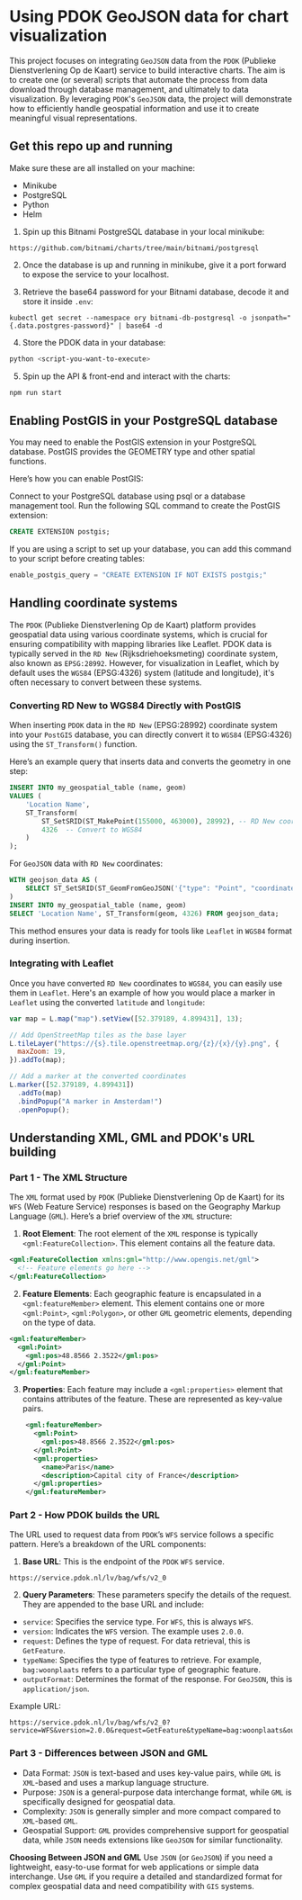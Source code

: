 # Using PDOK GeoJSON data for chart visualization

This project focuses on integrating `GeoJSON` data from the `PDOK` (Publieke Dienstverlening Op de Kaart) service to build interactive charts. The aim is to create one (or several) scripts that automate the process from data download through database management, and ultimately to data visualization. By leveraging `PDOK`'s `GeoJSON` data, the project will demonstrate how to efficiently handle geospatial information and use it to create meaningful visual representations.

## Get this repo up and running

Make sure these are all installed on your machine:

- Minikube
- PostgreSQL
- Python
- Helm

1. Spin up this Bitnami PostgreSQL database in your local minikube:

```
https://github.com/bitnami/charts/tree/main/bitnami/postgresql
```

2. Once the database is up and running in minikube, give it a port forward to expose the service to your localhost.

3. Retrieve the base64 password for your Bitnami database, decode it and store it inside `.env`:

```
kubectl get secret --namespace ory bitnami-db-postgresql -o jsonpath="{.data.postgres-password}" | base64 -d
```

4. Store the PDOK data in your database:

```zsh
python <script-you-want-to-execute>
```

5. Spin up the API & front-end and interact with the charts:

```zsh
npm run start
```

## Enabling PostGIS in your PostgreSQL database

You may need to enable the PostGIS extension in your PostgreSQL database. PostGIS provides the GEOMETRY type and other spatial functions.

Here’s how you can enable PostGIS:

Connect to your PostgreSQL database using psql or a database management tool. Run the following SQL command to create the PostGIS extension:

```sql
CREATE EXTENSION postgis;
```

If you are using a script to set up your database, you can add this command to your script before creating tables:

```python
enable_postgis_query = "CREATE EXTENSION IF NOT EXISTS postgis;"
```

## Handling coordinate systems

The `PDOK` (Publieke Dienstverlening Op de Kaart) platform provides geospatial data using various coordinate systems, which is crucial for ensuring compatibility with mapping libraries like Leaflet. PDOK data is typically served in the `RD New` (Rijksdriehoeksmeting) coordinate system, also known as `EPSG:28992`. However, for visualization in Leaflet, which by default uses the `WGS84` (EPSG:4326) system (latitude and longitude), it's often necessary to convert between these systems.

### Converting RD New to WGS84 Directly with PostGIS

When inserting `PDOK` data in the `RD New` (EPSG:28992) coordinate system into your `PostGIS` database, you can directly convert it to `WGS84` (EPSG:4326) using the `ST_Transform()` function.

Here’s an example query that inserts data and converts the geometry in one step:

```sql
INSERT INTO my_geospatial_table (name, geom)
VALUES (
    'Location Name',
    ST_Transform(
        ST_SetSRID(ST_MakePoint(155000, 463000), 28992), -- RD New coordinates
        4326  -- Convert to WGS84
    )
);
```

For `GeoJSON` data with `RD New` coordinates:

```sql
WITH geojson_data AS (
    SELECT ST_SetSRID(ST_GeomFromGeoJSON('{"type": "Point", "coordinates": [155000, 463000]}'), 28992) AS geom
)
INSERT INTO my_geospatial_table (name, geom)
SELECT 'Location Name', ST_Transform(geom, 4326) FROM geojson_data;
```

This method ensures your data is ready for tools like `Leaflet` in `WGS84` format during insertion.

### Integrating with Leaflet

Once you have converted `RD New` coordinates to `WGS84`, you can easily use them in `Leaflet`. Here's an example of how you would place a marker in `Leaflet` using the converted `latitude` and `longitude`:

```js
var map = L.map("map").setView([52.379189, 4.899431], 13);

// Add OpenStreetMap tiles as the base layer
L.tileLayer("https://{s}.tile.openstreetmap.org/{z}/{x}/{y}.png", {
  maxZoom: 19,
}).addTo(map);

// Add a marker at the converted coordinates
L.marker([52.379189, 4.899431])
  .addTo(map)
  .bindPopup("A marker in Amsterdam!")
  .openPopup();
```

## Understanding XML, GML and PDOK's URL building

### Part 1 - The XML Structure

The `XML` format used by `PDOK` (Publieke Dienstverlening Op de Kaart) for its `WFS` (Web Feature Service) responses is based on the Geography Markup Language (`GML`). Here’s a brief overview of the `XML` structure:

1. **Root Element**: The root element of the `XML` response is typically `<gml:FeatureCollection>`. This element contains all the feature data.

```xml
<gml:FeatureCollection xmlns:gml="http://www.opengis.net/gml">
  <!-- Feature elements go here -->
</gml:FeatureCollection>
```

2. **Feature Elements**: Each geographic feature is encapsulated in a `<gml:featureMember>` element. This element contains one or more `<gml:Point>`, `<gml:Polygon>`, or other `GML` geometric elements, depending on the type of data.

```xml
<gml:featureMember>
  <gml:Point>
    <gml:pos>48.8566 2.3522</gml:pos>
  </gml:Point>
</gml:featureMember>
```

3. **Properties**: Each feature may include a `<gml:properties>` element that contains attributes of the feature. These are represented as key-value pairs.

```xml
    <gml:featureMember>
      <gml:Point>
        <gml:pos>48.8566 2.3522</gml:pos>
      </gml:Point>
      <gml:properties>
        <name>Paris</name>
        <description>Capital city of France</description>
      </gml:properties>
    </gml:featureMember>
```

### Part 2 - How PDOK builds the URL

The URL used to request data from `PDOK`’s `WFS` service follows a specific pattern. Here’s a breakdown of the URL components:

1. **Base URL**: This is the endpoint of the `PDOK` `WFS` service.

```
https://service.pdok.nl/lv/bag/wfs/v2_0
```

2. **Query Parameters**: These parameters specify the details of the request. They are appended to the base URL and include:

- `service`: Specifies the service type. For `WFS`, this is always `WFS`.
- `version`: Indicates the `WFS` version. The example uses `2.0.0`.
- `request`: Defines the type of request. For data retrieval, this is `GetFeature`.
- `typeName`: Specifies the type of features to retrieve. For example, `bag:woonplaats` refers to a particular type of geographic feature.
- `outputFormat`: Determines the format of the response. For `GeoJSON`, this is `application/json`.

Example URL:

```
https://service.pdok.nl/lv/bag/wfs/v2_0?service=WFS&version=2.0.0&request=GetFeature&typeName=bag:woonplaats&outputFormat=application/json
```

### Part 3 - Differences between JSON and GML

- Data Format: `JSON` is text-based and uses key-value pairs, while `GML` is `XML`-based and uses a markup language structure.
- Purpose: `JSON` is a general-purpose data interchange format, while `GML` is specifically designed for geospatial data.
- Complexity: `JSON` is generally simpler and more compact compared to `XML`-based `GML`.
- Geospatial Support: `GML` provides comprehensive support for geospatial data, while `JSON` needs extensions like `GeoJSON` for similar functionality.

**Choosing Between JSON and GML**
Use `JSON` (or `GeoJSON`) if you need a lightweight, easy-to-use format for web applications or simple data interchange. Use `GML` if you require a detailed and standardized format for complex geospatial data and need compatibility with `GIS` systems.
